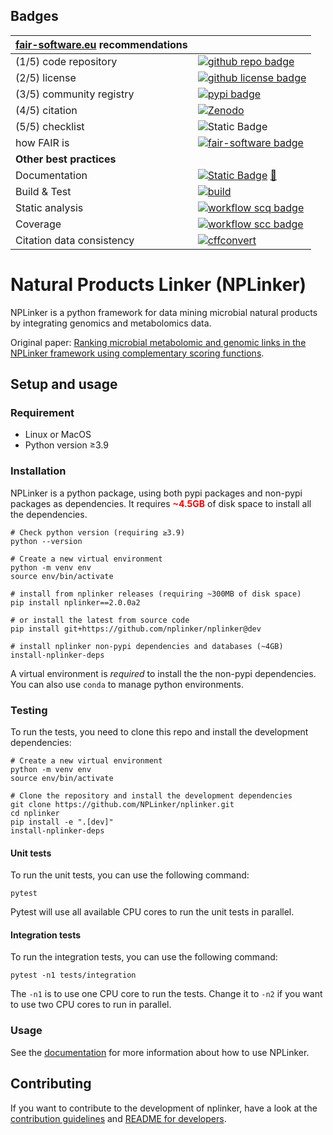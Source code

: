 ## Badges

| [fair-software.eu](https://fair-software.eu/) recommendations | |
| :-- | :--  |
| (1/5) code repository              | [![github repo badge](https://img.shields.io/badge/github-nplinker-000.svg?color=blue)](https://github.com/NPLinker/nplinker) |
| (2/5) license                      | [![github license badge](https://img.shields.io/github/license/NPLinker/nplinker)](https://github.com/NPLinker/nplinker) |
| (3/5) community registry           | [![pypi badge](https://img.shields.io/pypi/v/nplinker.svg?color=blue)](https://pypi.python.org/project/nplinker/) |
| (4/5) citation                     | [![Zenodo](https://zenodo.org/badge/DOI/10.5281/zenodo.4680218.svg)](https://doi.org/10.5281/zenodo.4680218) |
| (5/5) checklist                    | ![Static Badge](https://img.shields.io/badge/Coming_Soon-lightgrey) |
| how FAIR is                        | [![fair-software badge](https://img.shields.io/badge/fair--software.eu-%E2%97%8F%20%20%E2%97%8F%20%20%E2%97%8F%20%20%E2%97%8F%20%20%E2%97%8B-yellow)](https://fair-software.eu) |
| **Other best practices**           |  |
| Documentation                      | [![Static Badge](https://img.shields.io/badge/Docs_Available-lightgreen)](https://nplinker.github.io/nplinker) [🔗](https://nplinker.github.io/nplinker)|
| Build & Test                       | [![build](https://github.com/NPLinker/nplinker/actions/workflows/build.yml/badge.svg)](https://github.com/NPLinker/nplinker/actions/workflows/build.yml) |
| Static analysis                    | [![workflow scq badge](https://sonarcloud.io/api/project_badges/measure?project=NPLinker_nplinker&metric=alert_status)](https://sonarcloud.io/dashboard?id=NPLinker_nplinker) |
| Coverage                           | [![workflow scc badge](https://sonarcloud.io/api/project_badges/measure?project=NPLinker_nplinker&metric=coverage)](https://sonarcloud.io/dashboard?id=NPLinker_nplinker) |
| Citation data consistency          | [![cffconvert](https://github.com/NPLinker/nplinker/actions/workflows/cffconvert.yml/badge.svg)](https://github.com/NPLinker/nplinker/actions/workflows/cffconvert.yml) |


# Natural Products Linker (NPLinker)
NPLinker is a python framework for data mining microbial natural products by integrating genomics and metabolomics data.

Original paper: [Ranking microbial metabolomic and genomic links in the NPLinker framework using complementary scoring functions](https://doi.org/10.1371/journal.pcbi.1008920).

## Setup and usage

### Requirement
- Linux or MacOS
- Python version ≥3.9


### Installation
NPLinker is a python package, using both pypi packages and non-pypi packages as dependencies. It 
requires <span style="color:red;">**~4.5GB**</span> of disk space to install all the dependencies. 

```shell
# Check python version (requiring ≥3.9)
python --version

# Create a new virtual environment
python -m venv env
source env/bin/activate

# install from nplinker releases (requiring ~300MB of disk space)
pip install nplinker==2.0.0a2

# or install the latest from source code
pip install git+https://github.com/nplinker/nplinker@dev 

# install nplinker non-pypi dependencies and databases (~4GB)
install-nplinker-deps
```
A virtual environment is *required* to install the the non-pypi dependencies. You can also use `conda`
to manage python environments.

### Testing

To run the tests, you need to clone this repo and install the development dependencies:

```shell
# Create a new virtual environment
python -m venv env
source env/bin/activate

# Clone the repository and install the development dependencies
git clone https://github.com/NPLinker/nplinker.git
cd nplinker
pip install -e ".[dev]"
install-nplinker-deps
```

#### Unit tests

To run the unit tests, you can use the following command:

```shell
pytest
```
Pytest will use all available CPU cores to run the unit tests in parallel.

#### Integration tests

To run the integration tests, you can use the following command:

```shell
pytest -n1 tests/integration
```
The `-n1` is to use one CPU core to run the tests. Change it to `-n2` if you want to use two CPU cores to run in parallel.

### Usage

See the [documentation](https://nplinker.github.io/nplinker) for more information about how to use NPLinker.

## Contributing

If you want to contribute to the development of nplinker, have a look at the [contribution guidelines](CONTRIBUTING.md) and [README for developers](README.dev.md).
